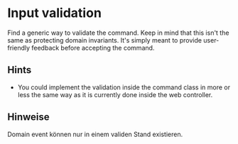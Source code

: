 # Input validation

Find a generic way to validate the command. Keep in mind that this isn't the same as protecting domain invariants. It's simply meant to provide user-friendly feedback before accepting the command.

## Hints

- You could implement the validation inside the command class in more or less the same way as it is currently done inside the web controller.

## Hinweise
Domain event können nur in einem validen Stand existieren.